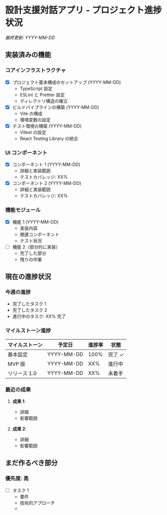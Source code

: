# 設計支援対話アプリ - プロジェクト進捗状況

_最終更新: YYYY-MM-DD_

## 実装済みの機能

### コアインフラストラクチャ

- [x] プロジェクト基本構成のセットアップ (YYYY-MM-DD)
  - TypeScript 設定
  - ESLint と Prettier 設定
  - ディレクトリ構造の確立
- [x] ビルドパイプラインの構築 (YYYY-MM-DD)
  - Vite の構成
  - 環境変数の設定
- [x] テスト環境の構築 (YYYY-MM-DD)
  - Vitest の設定
  - React Testing Library の統合

### UI コンポーネント

- [x] コンポーネント 1 (YYYY-MM-DD)
  - 詳細と実装範囲
  - テストカバレッジ: XX%
- [x] コンポーネント 2 (YYYY-MM-DD)
  - 詳細と実装範囲
  - テストカバレッジ: XX%

### 機能モジュール

- [x] 機能 1 (YYYY-MM-DD)
  - 実装内容
  - 関連コンポーネント
  - テスト状況
- [ ] 機能 2（部分的に実装）
  - 完了した部分
  - 残りの作業

## 現在の進捗状況

### 今週の進捗

- 完了したタスク 1
- 完了したタスク 2
- 進行中のタスク: XX% 完了

### マイルストーン進捗

| マイルストーン | 予定日     | 進捗率 | 状態   |
| -------------- | ---------- | ------ | ------ |
| 基本設定       | YYYY-MM-DD | 100%   | 完了 ✓ |
| MVP 版         | YYYY-MM-DD | XX%    | 進行中 |
| リリース 1.0   | YYYY-MM-DD | XX%    | 未着手 |

### 最近の成果

1. **成果 1**:

   - 詳細
   - 影響範囲

2. **成果 2**:
   - 詳細
   - 影響範囲

## まだ作るべき部分

### 優先度: 高

- [ ] タスク 1
  - 要件
  - 技術的アプローチ
  -
